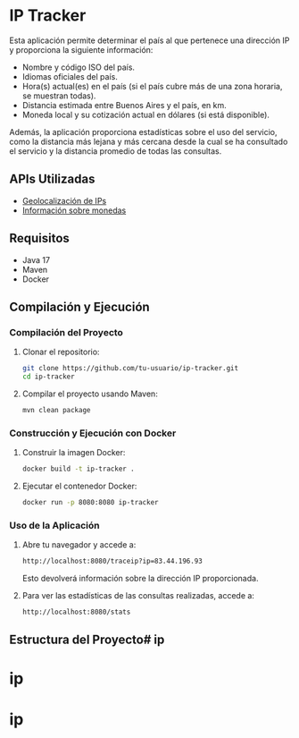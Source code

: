 # IP Tracker

Esta aplicación permite determinar el país al que pertenece una dirección IP y proporciona la siguiente información:
- Nombre y código ISO del país.
- Idiomas oficiales del país.
- Hora(s) actual(es) en el país (si el país cubre más de una zona horaria, se muestran todas).
- Distancia estimada entre Buenos Aires y el país, en km.
- Moneda local y su cotización actual en dólares (si está disponible).

Además, la aplicación proporciona estadísticas sobre el uso del servicio, como la distancia más lejana y más cercana desde la cual se ha consultado el servicio y la distancia promedio de todas las consultas.

## APIs Utilizadas
- [Geolocalización de IPs](https://api.ipgeolocation.io/)
- [Información sobre monedas](https://open.er-api.com/v6/latest/USD/)

## Requisitos
- Java 17
- Maven
- Docker

## Compilación y Ejecución

### Compilación del Proyecto

1. Clonar el repositorio:

    ```sh
    git clone https://github.com/tu-usuario/ip-tracker.git
    cd ip-tracker
    ```

2. Compilar el proyecto usando Maven:

    ```sh
    mvn clean package
    ```

### Construcción y Ejecución con Docker

1. Construir la imagen Docker:

    ```sh
    docker build -t ip-tracker .
    ```

2. Ejecutar el contenedor Docker:

    ```sh
    docker run -p 8080:8080 ip-tracker
    ```

### Uso de la Aplicación

1. Abre tu navegador y accede a:

    ```sh
    http://localhost:8080/traceip?ip=83.44.196.93
    ```

    Esto devolverá información sobre la dirección IP proporcionada.

2. Para ver las estadísticas de las consultas realizadas, accede a:

    ```sh
    http://localhost:8080/stats
    ```

## Estructura del Proyecto# ip
# ip
# ip
